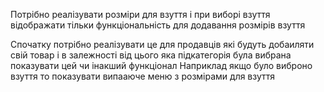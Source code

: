 Потрібно реалізувати розміри для взуття і при виборі взуття відображати тільки функціональність для додавання розмірів взуття

Спочатку потрібно реалізувати це для продавців які будуть добаиляти свій товар і в залежності від цього яка підкатегорія була вибрана показувати цей чи інакший функціонал
Наприклад якщо було виброно взуття то показувати випааюче меню з розмірами для взуття

<!-- Потрібно реалізувати більш глибший каталог тобто при виборі чоловічий одяг на сторінці на якій відобразився чоловічий одяг мають бути кнопки...

Потрібно реалізувати при додаванні продукту щоб продавець мав змогу додати правильну категорію для продукту наприклад якшо це взуття то потрібно його добавити в категорію взуття -->